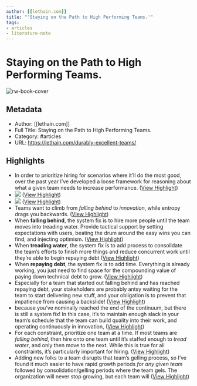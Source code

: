```yaml
---
author: [[lethain.com]]
title: "'Staying on the Path to High Performing Teams.'"
tags: 
- articles
- literature-note
---
```

# Staying on the Path to High Performing Teams.

![rw-book-cover](https://lethain.com/static/blog/2018/durable-excellent-teams-hero.png)

## Metadata
- Author: [[lethain.com]]
- Full Title: Staying on the Path to High Performing Teams.
- Category: #articles
- URL: https://lethain.com/durably-excellent-teams/

## Highlights
- In order to prioritize hiring for scenarios where it’ll do the most good, over the past year I’ve developed a loose framework for reasoning about what a given team needs to increase performance. ([View Highlight](https://read.readwise.io/read/01grsmgzzm1ffm5m98wkj65et1))
- ![](https://lethain.com/static/blog/2018/4-stages-of-team.png) ([View Highlight](https://read.readwise.io/read/01grsmms4ybgf85f88mdwqprx6))
- ![](https://lethain.com/static/blog/2018/4-stages-of-team.png) ([View Highlight](https://read.readwise.io/read/01grsmms55c4q1kydnfkkv9ar4))
- Teams want to climb from *falling behind* to *innovation*, while entropy drags you backwards. ([View Highlight](https://read.readwise.io/read/01grsmnq0a1qhex3ha5p9na9g8))
- When **falling behind**, the system fix is to hire more people until the team moves into treading water. Provide tactical support by setting expectations with users, beating the drum around the easy wins you can find, and injecting optimism. ([View Highlight](https://read.readwise.io/read/01grsmrfp5k2mwax3kxmxcvp98))
- When **treading water**, the system fix is to add process to consolidate the team’s efforts to finish more things and reduce concurrent work until they’re able to begin repaying debt ([View Highlight](https://read.readwise.io/read/01grsmtwpjy57v1zt36q0ndh36))
- When **repaying debt**, the system fix is to add time. Everything is already working, you just need to find space for the compounding value of paying down technical debt to grow. ([View Highlight](https://read.readwise.io/read/01grsmvmeevmhhd00y5s83p1bm))
- Especially for a team that started out falling behind and has reached repaying debt, your stakeholders are probably antsy waiting for the team to start delivering new stuff, and your obligation is to prevent that impatience from causing a backslide! ([View Highlight](https://read.readwise.io/read/01grsmx19kvmyrv42nhbzz478n))
- because you’ve nominally reached the end of the continuum, but there is still a system fix! In this case, it’s to maintain enough slack in your team’s schedule that the team can build quality into their work, and operating continuously in innovation, ([View Highlight](https://read.readwise.io/read/01grsmz97jg20ac6q1vc94k2vv))
- For each constraint, prioritize one team at a time. If most teams are *falling behind*, then hire onto one team until it’s staffed enough to *tread water*, and only then move to the next. While this is true for all constraints, it’s particularly important for hiring. ([View Highlight](https://read.readwise.io/read/01grsn255qxp25fb65k3yq0vbc))
- Adding new folks to a team disrupts that team’s gelling process, so I’ve found it much easier to have rapid growth periods *for any given team* followed by consolidation/gelling periods where the team gels. The organization will never stop growing, but each team will ([View Highlight](https://read.readwise.io/read/01grsn2tw53c8t12fq0bgq8gnr))
